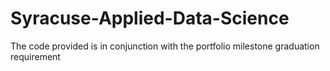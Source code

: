# Syracuse-Applied-Data-Science
The code provided is in conjunction with the portfolio milestone graduation requirement
